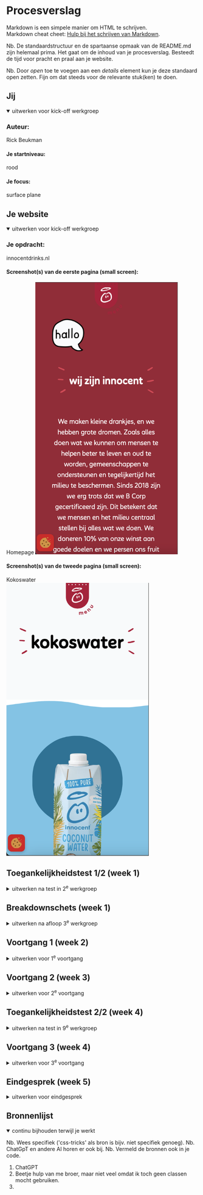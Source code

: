 # Procesverslag
Markdown is een simpele manier om HTML te schrijven.  
Markdown cheat cheet: [Hulp bij het schrijven van Markdown](https://github.com/adam-p/markdown-here/wiki/Markdown-Cheatsheet).

Nb. De standaardstructuur en de spartaanse opmaak van de README.md zijn helemaal prima. Het gaat om de inhoud van je procesverslag. Besteedt de tijd voor pracht en praal aan je website.

Nb. Door *open* toe te voegen aan een *details* element kun je deze standaard open zetten. Fijn om dat steeds voor de relevante stuk(ken) te doen.





## Jij

<details open>
  <summary>uitwerken voor kick-off werkgroep</summary>

  ### Auteur:
  Rick Beukman

  #### Je startniveau:
  rood

  #### Je focus:
  surface plane
 
</details>





## Je website

<details open>
  <summary>uitwerken voor kick-off werkgroep</summary>

  ### Je opdracht:
  innocentdrinks.nl

  #### Screenshot(s) van de eerste pagina (small screen): 
  Homepage 
  <img src="images/homescreen.png" width="375px" alt="Homepage Innocentdrinks.nl">

  #### Screenshot(s) van de tweede pagina (small screen):
  Kokoswater  
  <img src="images/kokoswater.png" width="375px" alt="kokoswater pagina innocentdrinks.nl">
 
</details>



## Toegankelijkheidstest 1/2 (week 1)

<details>
  <summary>uitwerken na test in 2<sup>e</sup> werkgroep</summary>

  ### Bevindingen
  Lijst met je bevindingen die in de test naar voren kwamen:

  - screenreader werkte niet volledig. zo was er als je over een button hoverde je niet te horen kreeg dat het een button was en dus ook niet waar het voor diende.
  - over het algemeen vond ik de screenreader heel slecht. Of dit kwam door Apple of omdat ik het zelf nog nooit heb gebruikt.
  - Wel interresant hoe mensen met een beperking een website induiken als het ware.

</details>



## Breakdownschets (week 1)

<details>
  <summary>uitwerken na afloop 3<sup>e</sup> werkgroep</summary>

  ### de hele pagina: 
  <img src="readme-images/Frame 1.png" width="375px" alt="breakdown van de hele pagina">

  ### dynamisch deel (bijv menu): 
  <img src="readme-images/Frame 2.png" width="375px" alt="breakdown van een dynamisch deel">

  ### wellicht nog een dynamisch deel (bijv filter): 
  <img src="readme-images/dummy-plaatje.jpg" width="375px" alt="breakdown van nog een dynamisch deel">

</details>





## Voortgang 1 (week 2)

<details>
  <summary>uitwerken voor 1<sup>e</sup> voortgang</summary>

  ### Stand van zaken
  - font .woff werkte niet. Maakt dit uit welk type het is of hoort dat niet uit te maken?
  - Weet niet zo goed wanneer ik een div/section moet gebruiken.
  - opzetten van HTML ging vrij snel en gemakkelijk.


  ### Agenda voor meeting
  samen met je groepje opstellen

  | student 1      | student 2          | student 3    | student 4        |
  | ---            | ---                | ---          | ---              |
  | dit bespreken  | en dit             | en ik dit    | en dan ik dat    |
  | en dat ook nog | dit als er tijd is | nog een punt | dit wil ik zeker |
  | ...            | ...                | ...          | ...              |


  ### Verslag van meeting
  hier na afloop snel de uitkomsten van de meeting vastleggen

  - Veel h5's 
  - in de footer kan je van de h5 een UL en LI van maken.
  - Als je font niet werkt kan je proberen hem in een mapje te zetten zoals een style.css
  - Zet je script netjes in je head.
  - Goed ingesprongen, semantische code.
  - Alt tekst ligt aan het plaatje hoe gedetaileerd je kan/moet gaan.


</details>





## Voortgang 2 (week 3)

<details>
  <summary>uitwerken voor 2<sup>e</sup> voortgang</summary>

  ### Stand van zaken
  goed:
  - font downloaden en toevoegen (font wat er op lijkt)
  minder: 
  - foto's downloaden
  - plaatjes centreren
  - section borders
  - fotoslider (oneindig door laten gaan)
  - Menu (in hoe verre klikbaar etc.)
  - wavey border voor bepaalde sections
  


  ### Agenda voor meeting
  samen met je groepje opstellen

  | student 1      | student 2          | student 3    | student 4        |
  | ---            | ---                | ---          | ---              |
  | dit bespreken  | en dit             | en ik dit    | en dan ik dat    |
  | en dat ook nog | dit als er tijd is | nog een punt | dit wil ik zeker |
  | ...            | ...                | ...          | ...              |


  ### Verslag van meeting
  hier na afloop snel de uitkomsten van de meeting vastleggen

  - svg loopen (border)
  - 
  - 
- ...

</details>





## Toegankelijkheidstest 2/2 (week 4)

<details>
  <summary>uitwerken na test in 9<sup>e</sup> werkgroep</summary>

  ### Bevindingen
  - de voiceover doet het helemaal niet bij mij, ook niet bij andere websites
  - kleur contrast was prima

</details>





## Voortgang 3 (week 4)

<details>
  <summary>uitwerken voor 3<sup>e</sup> voortgang</summary>

  ### Stand van zaken
  - bestand doet steeds vervelend vanwege de nth:first-of-type etc...
  - sommige plaatjes kan ik niet apart aanspreken hierdoor
  - racket gif is een lange foto, hoe laat ik dit animeren?



  ### Agenda voor meeting
  samen met je groepje opstellen

  | student 1      | student 2          | student 3    | student 4        |
  | ---            | ---                | ---          | ---              |
  | dit bespreken  | en dit             | en ik dit    | en dan ik dat    |
  | en dat ook nog | dit als er tijd is | nog een punt | dit wil ik zeker |
  | ...            | ...                | ...          | ...              |


  ### Verslag van meeting
  hier na afloop snel de uitkomsten van de meeting vastleggen

  - Gif -> screen record
  - plaatje mag class

</details>





## Eindgesprek (week 5)

<details>
  <summary>uitwerken voor eindgesprek</summary>

  ### Je uitkomst - karakteristiek screenshots:
  <img src="readme-images/readmeimage.png" width="375px" alt="uitomst opdracht 1">


  ### Dit ging goed/Heb ik geleerd: 
  De footer was oprecht het enigste wat goed ging in één keer.

  <img src="images/footer-goed.png" width="375px" alt="top">


  ### Dit was lastig/Is niet gelukt:
  Alles, bijna niks doet het. Ik ben meer aan het tellen van sections,divs, articles etc. ipv coderen. Hierdoor was het gwn onmogelijk voor mij om op tijd klaar te zijn. Ik kopieerde letterlijk een section en moest alleen de plaatjes en kleur veranderen, en hij deed het weer niet. 

  <img src="images/section-fout.png" width="375px" alt="bummer">
</details>





## Bronnenlijst

<details open>
  <summary>continu bijhouden terwijl je werkt</summary>

  Nb. Wees specifiek ('css-tricks' als bron is bijv. niet specifiek genoeg). 
  Nb. ChatGpT en andere AI horen er ook bij.
  Nb. Vermeld de bronnen ook in je code.

  1. ChatGPT
  2. Beetje hulp van me broer, maar niet veel omdat ik toch geen classen mocht gebruiken.
  3. 

</details>